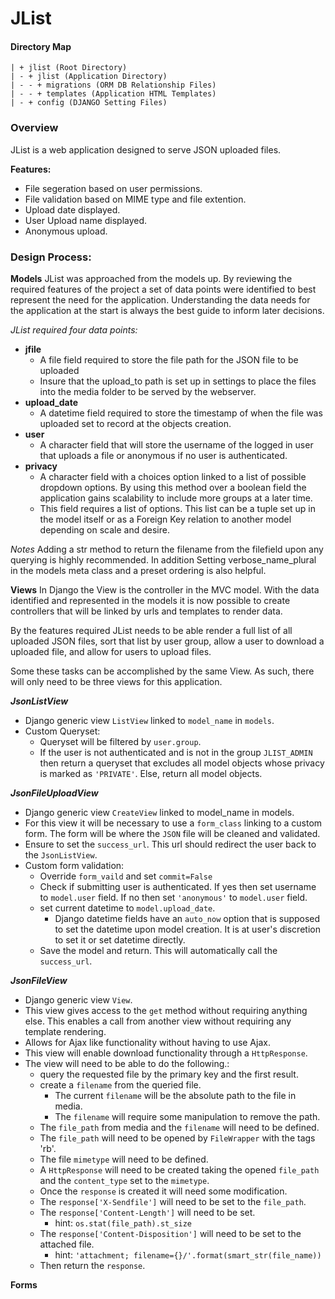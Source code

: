 # JList

#### Directory Map
```
| + jlist (Root Directory)
| - + jlist (Application Directory)
| - - + migrations (ORM DB Relationship Files)
| - - + templates (Application HTML Templates)
| - + config (DJANGO Setting Files)
```

### Overview

JList is a web application designed to serve JSON uploaded files.

**Features:**
- File segeration based on user permissions.
- File validation based on MIME type and file extention.
- Upload date displayed.
- User Upload name displayed.
- Anonymous upload.

### Design Process:

**Models**
JList was approached from the models up. By reviewing the required features of the project a set of data points were identified to best represent the need for the application. Understanding the data needs for the application at the start is always the best guide to inform later decisions.

*JList required four data points:*
- **jfile**
    - A file field required to store the file path for the JSON file to be uploaded
    - Insure that the upload_to path is set up in settings to place the files into the media folder to be served by the webserver.
- **upload_date**  
    - A datetime field required to store the timestamp of when the file was uploaded set to record at the objects creation.
- **user**
    - A character field that will store the username of the logged in user that uploads a file or anonymous if no user is authenticated.
- **privacy**
    - A character field with a choices option linked to a list of possible dropdown options. By using this method over a boolean field the application gains scalability to include more groups at a later time.
    - This field requires a list of options. This list can be a tuple set up in the model itself or as a Foreign Key relation to another model depending on scale and desire.

*Notes*
Adding a str method to return the filename from the filefield upon any querying is highly recommended. In addition Setting verbose_name_plural in the models meta class and a preset ordering is also helpful.

**Views**
In Django the View is the controller in the MVC model. With the data identified and represented in the models it is now possible to create controllers that will be linked by urls and templates to render data.

By the features required JList needs to be able render a full list of all uploaded JSON files, sort that list by user group, allow a user to download a uploaded file, and allow for users to upload files.

Some these tasks can be accomplished by the same View. As such, there will only need to be three views for this application.

***JsonListView***
- Django generic view ```ListView``` linked to ```model_name``` in ```models```.
- Custom Queryset:
    - Queryset will be filtered by ```user.group```.
    - If the user is not authenticated and is not in the group ```JLIST_ADMIN``` then return a queryset that excludes all model objects whose privacy is marked as ```'PRIVATE'```. Else, return all model objects.

***JsonFileUploadView***
- Django generic view ```CreateView``` linked to model_name in models.
- For this view it will be necessary to use a ```form_class``` linking to a custom form. The form will be where the ```JSON``` file will be cleaned and validated.
- Ensure to set the ```success_url```. This url should redirect the user back to the ```JsonListView```.
- Custom form validation:
    - Override ```form_vaild``` and set ```commit=False```
    - Check if submitting user is authenticated. If yes then set username to ```model.user``` field. If no then set ```'anonymous'``` to ```model.user``` field.
    - set current datetime to ```model.upload_date```.
        - Django datetime fields have an ```auto_now``` option that is supposed to set the datetime upon model creation. It is at user's discretion to set it or set datetime directly.
    - Save the model and return. This will automatically call the ```success_url```.

***JsonFileView***
- Django generic view ```View```.
- This view gives access to the ```get``` method without requiring anything else. This enables a call from another view without requiring any template rendering.
- Allows for Ajax like functionality without having to use Ajax.
- This view will enable download functionality through a ```HttpResponse```.
- The view will need to be able to do the following.:
    - query the requested file by the primary key and the first result.
    - create a ```filename``` from the queried file.
        - The current ```filename``` will be the absolute path to the file in media.
        - The ```filename``` will require some manipulation to remove the path.
    - The ```file_path``` from media and the ```filename``` will need to be defined.
    - The ```file_path``` will need to be opened by ```FileWrapper``` with the tags 'rb'.
    - The file ```mimetype``` will need to be defined.
    - A ```HttpResponse``` will need to be created taking the opened ```file_path``` and the ```content_type``` set to the ```mimetype```.
    - Once the ```response``` is created it will need some modification.
    - The ```response['X-Sendfile']``` will need to be set to the ```file_path```.
    - The ```response['Content-Length']``` will need to be set.
        - hint: ```os.stat(file_path).st_size```
    - The ```response['Content-Disposition']``` will need to be set to the attached file.
        - hint: ```'attachment; filename={}/'.format(smart_str(file_name))```
    - Then return the ```response```.

**Forms**





 

